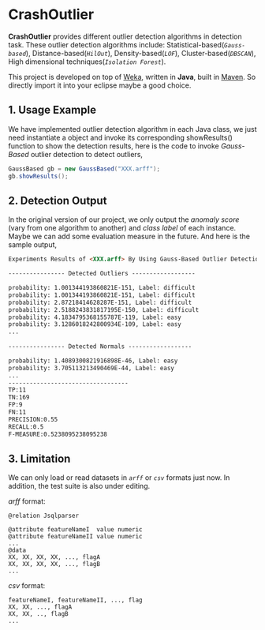 # CrashOutlier
<b>CrashOutlier</b> provides different outlier detection algorithms in detection task. These outlier detection algorithms include: Statistical-based(<code><i>Gauss-based</i></code>), Distance-based(<code><i>HilOut</i></code>), Density-based(<code><i>LOF</i></code>), Cluster-based(<code><i>DBSCAN</i></code>), High dimensional techniques(<code><i>Isolation Forest</i></code>).

This project is developed on top of <a href="https://www.cs.waikato.ac.nz/ml/weka/">Weka</a>, written in <b>Java</b>, built in <a href="http://maven.apache.org/">Maven</a>. So directly import it into your eclipse maybe a good choice.

## 1. Usage Example

We have implemented outlier detection algorithm in each Java class, we just need instantiate a object and invoke its corresponding showResults() function to show the detection results, here is the code to invoke <i>Gauss-Based</i> outlier detection to detect outliers,
```java
GaussBased gb = new GaussBased("XXX.arff");
gb.showResults();
```

## 2. Detection Output

In the original version of our project, we only output the <i>anomaly score</i> (vary from one algorithm to another) and <i>class label</i> of each instance. Maybe we can add some evaluation measure in the future. And here is the sample output,
```html
Experiments Results of <XXX.arff> By Using Gauss-Based Outlier Detection Method.

---------------- Detected Outliers ------------------

probability: 1.001344193860821E-151, Label: difficult
probability: 1.001344193860821E-151, Label: difficult
probability: 2.87218414628287E-151, Label: difficult
probability: 2.5188243831817195E-150, Label: difficult
probability: 4.1834795368155787E-119, Label: easy
probability: 3.1286018242800934E-109, Label: easy
...
  
---------------- Detected Normals ------------------

probability: 1.4089300821916898E-46, Label: easy
probability: 3.705113213490469E-44, Label: easy
...
----------------------------------
TP:11
TN:169
FP:9
FN:11
PRECISION:0.55
RECALL:0.5
F-MEASURE:0.5238095238095238
```

## 3. Limitation
We can only load or read datasets in <code><i>arff</i></code> or <code><i>csv</i></code> formats just now. In addition, the test suite is also under editing.

<i>arff</i> format:
```
@relation Jsqlparser

@attribute featureNameI  value numeric
@attribute featureNameII value numeric
...
@data
XX, XX, XX, XX, ..., flagA
XX, XX, XX, XX, ..., flagB
...
```
<i>csv</i> format:
```
featureNameI, featureNameII, ..., flag
XX, XX, ..., flagA
XX, XX, .., flagB
...
```
